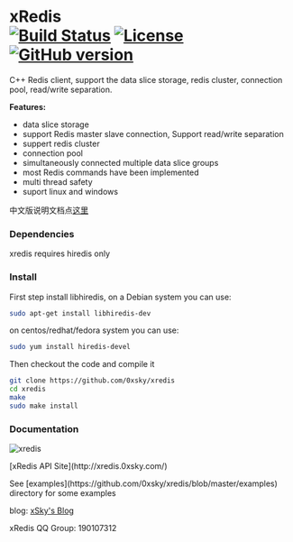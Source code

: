 xRedis   
[![Build Status](https://travis-ci.org/freeeyes/PSS.svg?branch=master)](https://travis-ci.org/freeeyes/PSS)
[![License](https://img.shields.io/badge/License-Apache%202.0-blue.svg)](https://opensource.org/licenses/Apache-2.0 )
[![GitHub version](https://badge.fury.io/gh/0xsky%2Fxredis.svg)](https://badge.fury.io/gh/0xsky%2Fxredis)
======

C++ Redis client, support the data slice storage, redis cluster, connection pool, read/write separation.

**Features:**
* data slice storage
* support Redis master slave connection, Support read/write separation
* suppert redis cluster
* connection pool
* simultaneously connected multiple data slice groups  
* most Redis commands have been implemented
* multi thread safety
* suport linux and windows

中文版说明文档点[这里](https://github.com/0xsky/xredis/blob/master/README-cn.md)

### Dependencies

xredis requires hiredis only

### Install

First step install libhiredis, on a Debian system you can use:

```bash
sudo apt-get install libhiredis-dev
```

on centos/redhat/fedora system you can use:
```bash
sudo yum install hiredis-devel
```

Then checkout the code and compile it
```bash
git clone https://github.com/0xsky/xredis
cd xredis
make
sudo make install
```

### Documentation
![xredis](http://xredis.0xsky.com/pic/xredis_0.png)
<p>[xRedis API Site](http://xredis.0xsky.com/) 
<p>See [examples](https://github.com/0xsky/xredis/blob/master/examples) directory for some examples

<p>blog: <a href="http://www.0xsky.com/">xSky's Blog</a>
<p>xRedis QQ Group: 190107312
